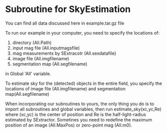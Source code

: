 # Subroutine for SkyEstimation 

You can find all data discussed here in example.tar.gz file

To run our example in your computer, you need to specify the locations of:

  1. directory (All.Path)
  2. input mag file (All.inputmagsfile)
  3. mag measurements by SExtracotr (All.sexdatafile)
  4. image file (All.imgfilename)
  5. segmentation map (All.segfilename)
  
in Global 'All' variable.

To estimate sky for the (detected) objects in the entire field, 
you specify the locations of image file (All.imgfilename) and segmentation map(All.segfilename)


When incorporating our subroutines to yours, the only thing you do is to import all subroutines and global variables, then
run estimate_sky(xc,yc,Re) where (xc,yc) is the center of position and Re is the half-light-radius estimated by SExtractor.
Sometines you need to redefine the maximum position of an image (All.MaxPos) or zero-point mag (All.m0).
